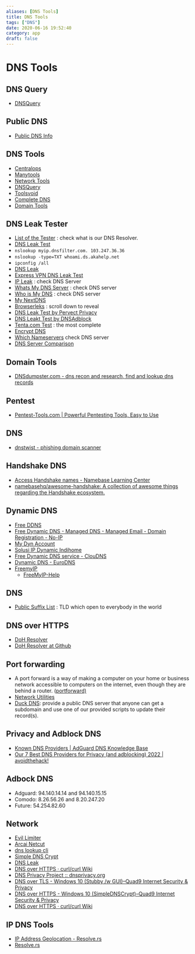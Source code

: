 ```yaml
---
aliases: [DNS Tools]
title: DNS Tools
tags: ["DNS"]
date: 2020-06-16 19:52:40
category: app
draft: false
---
```


# DNS Tools

## DNS Query

- [DNSQuery](https://dnsquery.org/dnsquery/)

## Public DNS

- [Public DNS Info](https://public-dns.info/)

## DNS Tools

- [Centralops](https://centralops.net/co/)
- [Manytools](https://manytools.org/network/)
- [Network Tools](https://network-tools.com/)
- [DNSQuery](https://dnsquery.org/)
- [Toolsvoid](https://www.toolsvoid.com)
- [Complete DNS](https://completedns.com/)
- [Domain Tools](https://whois.domaintools.com/)

## DNS Leak Tester

- [List of the Tester](https://routersecurity.org/testdns.php) : check what is our DNS Resolver.
- [DNS Leak Test](https://www.dnsleaktest.com)
- `nslookup myip.dnsfilter.com. 103.247.36.36`
- `nslookup -type=TXT whoami.ds.akahelp.net`
- `ipconfig /all`
- [DNS Leak](https://dnsleak.com)
- [Express VPN DNS Leak Test](https://www.expressvpn.com/dns-leak-test)
- [IP Leak](https://ipleak.net/) : check DNS Server
- [Whats My DNS Server](https://www.whatsmydnsserver.com/) : check DNS server
- [Who is My DNS](https://whoismydns.com/) : check DNS server
- [My NextDNS](https://my.nextdns.io/)
- [Browserleks](https://browserleaks.com/ip) : scroll down to reveal
- [DNS Leak Test by Pervect Privacy](https://www.perfect-privacy.com/en/tests/dns-leaktest)
- [DNS Leakt Test by DNSAdblock](https://dnsadblock.com/dns-leak-test/)
- [Tenta.com Test](https://tenta.com/test/) : the most complete
- [Encrypt DNS](https://www.toptal.com/web/encrypted-safe-with-esni-doh-dot)
- [Which Nameservers](https://which.nameserve.rs/) check DNS server
- [DNS Server Comparison](https://www.grc.com/dns/benchmark.htm)

## Domain Tools

- [DNSdumpster.com - dns recon and research, find and lookup dns records](https://dnsdumpster.com/)

## Pentest

- [Pentest-Tools.com | Powerful Pentesting Tools, Easy to Use](https://pentest-tools.com/home)

## DNS  

- [dnstwist - phishing domain scanner](https://dnstwist.it/)

## Handshake DNS

- [Access Handshake names - Namebase Learning Center](https://learn.namebase.io/starting-from-zero/how-to-access-handshake-sites)
- [namebasehq/awesome-handshake: A collection of awesome things regarding the Handshake ecosystem.](https://github.com/namebasehq/awesome-handshake)

## Dynamic DNS

- [Free DDNS](https://freemyip.com/main)
- [Free Dynamic DNS - Managed DNS - Managed Email - Domain Registration - No-IP](https://www.noip.com/)
- [My Dyn Account](https://account.dyn.com/)
- [Solusi IP Dynamic Indihome](https://ip-dynamic.com/)
- [Free Dynamic DNS service - ClouDNS](https://asia.cloudns.net/dynamic-dns/)
- [Dynamic DNS - EuroDNS](https://www.eurodns.com/dynamic-dns)
- [FreemyIP](https://freemyip.com/update?token=973c1ba1468f0bbe24dbc1a5&domain=irosyadi.freemyip.com)
    - [FreeMyIP-Help](https://freemyip.com/help?domain=irosyadi.freemyip.com&token=973c1ba1468f0bbe24dbc1a5)

## DNS

- [Public Suffix List](https://publicsuffix.org/) : TLD which open to everybody in the world

## DNS over HTTPS

- [DoH Resolver](https://wiki.mozilla.org/Trusted_Recursive_Resolver#DNS-over-HTTPS_Prefs_in_Firefox)
- [DoH Resolver at Github](https://github.com/curl/curl/wiki/DNS-over-HTTPS)

## Port forwarding

- A port forward is a way of making a computer on your home or business network accessible to computers on the internet, even though they are behind a router. ([portforward)](https://portforward.com/)
- [Network Utilities](https://portforward.com/store/pfconfig.cgi)
- [Duck DNS](https://www.duckdns.org/why.jsp): provide a public DNS server that anyone can get a subdomain and use one of our provided scripts to update their record(s).

## Privacy and Adblock DNS

- [Known DNS Providers | AdGuard DNS Knowledge Base](https://adguard-dns.io/kb/general/dns-providers/)
- [Our 7 Best DNS Providers for Privacy (and adblocking) 2022 | avoidthehack!](https://avoidthehack.com/best-dns-privacy)

## Adbock DNS

- Adguard: 94.140.14.14 and 94.140.15.15
- Comodo: 8.26.56.26 and 8.20.247.20
- Future: 54.254.82.60

## Network

- [Evil Limiter](https://github.com/bitbrute/evillimiter-windows)
- [Arcai Netcut](https://arcai.com/)
- [dns lookup cli](https://github.com/ameshkov/dnslookup)
- [Simple DNS Crypt](https://github.com/bitbeans/SimpleDnsCrypt)
- [DNS Leak](https://dnsleak.com/)
- [DNS over HTTPS · curl/curl Wiki](https://github.com/curl/curl/wiki/DNS-over-HTTPS#publicly-available-servers=)
- [DNS Privacy Project :: dnsprivacy.org](https://dnsprivacy.org/)
- [DNS over TLS - Windows 10 (Stubby /w GUI)–Quad9 Internet Security & Privacy](https://support.quad9.net/hc/en-us/articles/4408347318285-DNS-over-TLS-Windows-10-Stubby-w-GUI-)
- [DNS over HTTPS - Windows 10 (SimpleDNSCrypt)–Quad9 Internet Security & Privacy](https://support.quad9.net/hc/en-us/articles/360041192592-DNS-over-HTTPS-Windows-10-SimpleDNSCrypt-)
- [DNS over HTTPS · curl/curl Wiki](https://github.com/curl/curl/wiki/DNS-over-HTTPS)

## IP DNS Tools

- [IP Address Geolocation - Resolve.rs](https://resolve.rs/ip/geolocation.html)
- [Resolve.rs](https://resolve.rs/)
